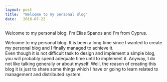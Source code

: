 ```yaml
---
layout: post
title:  "Welcome to my personal Blog"
date:   2016-07-22
---
```


<p class="intro"><span class="dropcap"></span> Welcome to my personal blog. I'm Elias Spanos and I'm from Cyprus.</p>

Welcome to my personal blog. It is been a long time since I wanted to create my personal blog and I finally managed to achieve it.  
Even though it is not difficult task to design and implement a simple blog, you will probably spend adequate time until to implement it. 
Anyway, I do not like talking generally or about myself. 
Well, the reason of creating this blog it is just to share some things which I have or going to learn related to management and distributed system. 